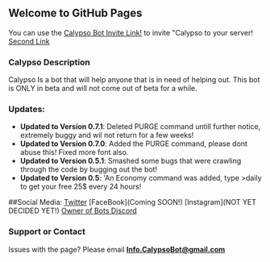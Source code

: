 ## Welcome to GitHub Pages

You can use the [Calypso Bot Invite Link!](https://discordapp.com/oauth2/authorize?client_id=439971721173270530&scope=bot) to invite "Calypso to your server!
[Second Link](https://discordapp.com/oauth2/authorize?client_id=439971721173270530&scope=bot)



### Calypso Description

Calypso Is a bot that will help anyone that is in need of helping out. This bot is ONLY in beta and will not come out of beta for a while.



### Updates:

 - **Updated to Version 0.7.1**: Deleted PURGE command untill further notice, extremely buggy and wil not return for a few weeks!
 - **Updated to Version 0.7.0**: Added the PURGE command, please dont abuse this! Fixed more font also.
 - **Updated to Version 0.5.1**:  Smashed some bugs that were crawling through the code by bugging out the bot!
 - **Updated to Version 0.5**:  'An Economy command was added, type >daily to get your free 25$ every 24 hours!

##Social Media:
[Twitter](https://twitter.com/CalypsoBot)
[FaceBook](Coming SOON!)
[Instagram](NOT YET DECIDED YET!)
[Owner of Bots Discord](Czarcasm2@9924)


### Support or Contact

Issues with the page? Please email **Info.CalypsoBot@gmail.com**
